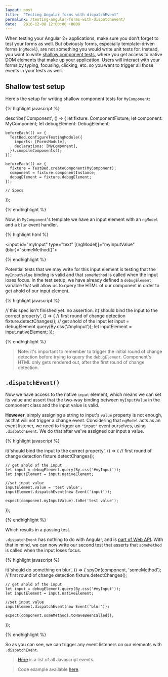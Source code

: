 ```yaml
---
layout: post
title:  "Testing Angular forms with dispatchEvent"
permalink: /testing-angular-forms-with-dispatchevent/
date:   2016-12-08 12:00:00 +0000
---
```


When testing your Angular 2+ applications, make sure you don't forget to test your forms as well. But obviously forms, especially template-driven forms (`ngModel`), are not something 
you would write unit tests for. Instead, you want to write [shallow component tests](https://angular.io/docs/ts/latest/guide/testing.html#!#shallow-component-test), where you get access
to native DOM elements that make up your application. Users will interact with your forms by typing, focusing, clicking, etc. so you want to trigger all those events in your tests as well.

## Shallow test setup

Here's the setup for writing shallow component tests for `MyComponent`:

{% highlight javascript %}

  describe('Component', () => {
    let fixture: ComponentFixture<MyComponent>;
    let component: MyComponent;
    let debugElement: DebugElement;

    beforeEach(() => {
      TestBed.configureTestingModule({
        imports: [FormsModule],
        declarations: [MyComponent],
      }).compileComponents();
    });

    beforeEach(() => {
      fixture = TestBed.createComponent(MyComponent);
      component = fixture.componentInstance;
      debugElement = fixture.debugElement;
    });

    // Specs

  });

{% endhighlight %}

Now, in `MyComponent`'s template we have an input element with an `ngModel` and a `blur` event handler.

{% highlight html %}

  <input id="myInput" type="text" [(ngModel)]="myInputValue" (blur)="someMethod()">

{% endhighlight %}

Potential tests that we may write for this input element is testing that the `myInputValue` binding is valid and that `someMethod` is called when the input loses focus.
In the test setup, we have already defined a `debugElement` variable that will allow us to query the HTML of our component in order to get ahold of our input element.

{% highlight javascript %}

  // this spec isn't finished yet. no assertion.
  it('should bind the input to the correct property', () => {
    // first round of change detection
    fixture.detectChanges();
    // get ahold of the input
    let input = debugElement.query(By.css('#myInput'));
    let inputElement = input.nativeElement;
  });

{% endhighlight %}

> Note: it's important to remember to trigger the initial round of change detection before trying to query the `debugElement`. Component's HTML only gets rendered out, after the first 
round of change detection.

## `.dispatchEvent()`

Now we have access to the native `input` element, which means we can set its value and assert that the two-way binding between `myInputValue` in the component class and the input value is valid.

**However**, simply assigning a string to input's `value` property is not enough, as that will not trigger a change event. Considering that `ngModel` acts as an event listener, we need to 
trigger an `"input"` event ourselves, using `.dispatchEvent`. We do that after we've assigned our input a value.

{% highlight javascript %}

  it('should bind the input to the correct property', () => {
    // first round of change detection
    fixture.detectChanges();

    // get ahold of the input
    let input = debugElement.query(By.css('#myInput'));
    let inputElement = input.nativeElement;

    //set input value
    inputElement.value = 'test value';
    inputElement.dispatchEvent(new Event('input'));

    expect(component.myInputValue).toBe('test value');
  });

{% endhighlight %}

Which results in a passing test.

`.dispatchEvent` has nothing to do with Angular, and is [part of Web API](https://developer.mozilla.org/en-US/docs/Web/API/EventTarget/dispatchEvent).
With that in mind, we can now write our second test that asserts that `someMethod` is called when the input loses focus.

{% highlight javascript %}

  it('should do something on blur', () => {
    spyOn(component, 'someMethod');
    // first round of change detection
    fixture.detectChanges();

    // get ahold of the input
    let input = debugElement.query(By.css('#myInput'));
    let inputElement = input.nativeElement;

    //set input value
    inputElement.dispatchEvent(new Event('blur'));
    
    expect(component.someMethod).toHaveBeenCalled();
  });

{% endhighlight %}

So as you can see, we can trigger any event listeners on our elements with `.dispatchEvent`.

> [Here](https://developer.mozilla.org/en-US/docs/Web/Events) is a list of all Javascript events. 

> Code example available [here](https://github.com/kirjai/blog-code-snippets/tree/master/testing-form-inputs).
